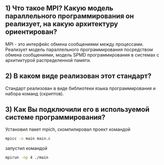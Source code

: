## 1) Что такое MPI? Какую модель параллельного программирования он реализует, на какую архитектуру ориентирован? 

MPI - это интерфейс обмена сообщениями между процессами. Реализует модель параллельного программирования посредством обмена сообщениями, модель SPMD программирования в системах с архитиктурой распределенной памяти.

## 2) В каком виде реализован этот стандарт? 

Стандарт реализован в виде библиотеки языка программирования и набора команд (скриптов).

## 3) Как Вы подключили его в используемой системе программирования?

Установил пакет mpich, скомпилировал проект командой

```bash
mpicc -o main main.c
```

запустил командой

```bash
mpirun -np 4 ./main
```
